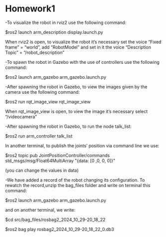 # Homework1
-To visualize the robot in rviz2 use the following command:

$ros2 launch arm_description display.launch.py

When rviz2 is open, to visualize the robot it’s necessary set the voice “Fixed frame” = “world”, add “RobotModel” and set in it the voice “Description Topic” = “/robot_description”


-To spawn the robot in Gazebo with the use of controllers use the following command:

$ros2 launch arm_gazebo arm_gazebo.launch.py


-After spawning the robot in Gazebo, to view the images given by the camera use the following command:

$ros2 run rqt_image_view rqt_image_view

When rqt_image_view is open, to view the image it’s necessary select “/videocamera”


-After spawning the robot in Gazebo, to run the node talk_list:

$ros2 run arm_controller talk_list

In another terminal, to publish the joints’ position via command line we use:

$ros2 topic pub JointPositionController/commands std_msgs/msg/Float64MultiArray "{data: [0 ,0, 0, 0]}"

(you can change the values in data)


-We have added a record of the robot changing its configuration. To rewatch the record,unzip the bag_files folder and write on terminal this command:

$ros2 launch arm_gazebo arm_gazebo.launch.py

and on another terminal, we write:

$cd src/bag_files/rosbag2_2024_10_29-20_18_22

$ros2 bag play rosbag2_2024_10_29-20_18_22_0.db3
